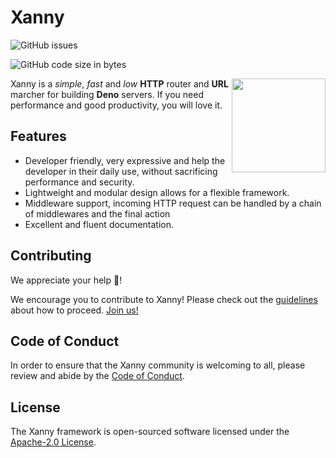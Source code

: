 # Xanny

![GitHub issues](https://img.shields.io/github/issues/xanny-projects/xanny)

![GitHub code size in bytes](https://img.shields.io/github/languages/code-size/xanny-projects/xanny)

<img align="right" src="./logo.svg" height="150px">

Xanny is a _simple_, _fast_ and _low_ **HTTP** router and **URL** marcher for building **Deno** servers. If you need performance and good productivity, you will love it.

## Features

- Developer friendly, very expressive and help the developer in their daily use, without sacrificing performance and security.
- Lightweight and modular design allows for a flexible framework.
- Middleware support, incoming HTTP request can be handled by a chain of middlewares and the final action
- Excellent and fluent documentation.

## Contributing

We appreciate your help 👋!

We encourage you to contribute to Xanny! Please check out the  [guidelines](/CONTRIBUTING) about how to proceed. [Join us!]()


## Code of Conduct

In order to ensure that the Xanny community is welcoming to all, please review and abide by the [Code of Conduct](/CODE_OF_CONDUCT).

## License

The Xanny framework is open-sourced software licensed under the [Apache-2.0 License](https://www.apache.org/licenses/LICENSE-2.0).


